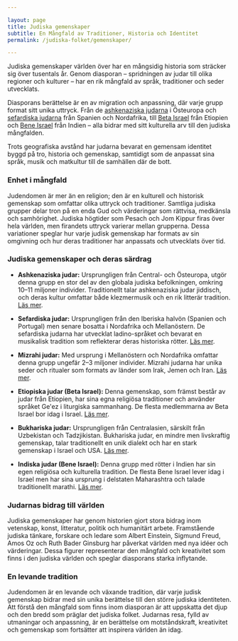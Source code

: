 ```yaml
---

layout: page  
title: Judiska gemenskaper  
subtitle: En Mångfald av Traditioner, Historia och Identitet  
permalink: /judiska-folket/gemenskaper/

---
```


Judiska gemenskaper världen över har en mångsidig historia som sträcker sig över tusentals år. Genom diasporan – spridningen av judar till olika regioner och kulturer – har en rik mångfald av språk, traditioner och seder utvecklats.

Diasporans berättelse är en av migration och anpassning, där varje grupp format sitt unika uttryck. Från de [ashkenaziska judarna](ashkenazer) i Östeuropa och [sefardiska judarna](sefarder) från Spanien och Nordafrika, till [Beta Israel](beta-israel) från Etiopien och [Bene Israel](bene-israel) från Indien – alla bidrar med sitt kulturella arv till den judiska mångfalden. 

Trots geografiska avstånd har judarna bevarat en gemensam identitet byggd på tro, historia och gemenskap, samtidigt som de anpassat sina språk, musik och matkultur till de samhällen där de bott. 

### Enhet i mångfald

Judendomen är mer än en religion; den är en kulturell och historisk gemenskap som omfattar olika uttryck och traditioner. Samtliga judiska grupper delar tron på en enda Gud och värderingar som rättvisa, medkänsla och samhörighet. Judiska högtider som Pesach och Jom Kippur firas över hela världen, men firandets uttryck varierar mellan grupperna. Dessa variationer speglar hur varje judisk gemenskap har formats av sin omgivning och hur deras traditioner har anpassats och utvecklats över tid.

### Judiska gemenskaper och deras särdrag

- **Ashkenaziska judar:** Ursprungligen från Central- och Östeuropa, utgör denna grupp en stor del av den globala judiska befolkningen, omkring 10–11 miljoner individer. Traditionellt talar ashkenaziska judar jiddisch, och deras kultur omfattar både klezmermusik och en rik litterär tradition. [Läs mer](ashkenazer).

- **Sefardiska judar:** Ursprungligen från den Iberiska halvön (Spanien och Portugal) men senare bosatta i Nordafrika och Mellanöstern. De sefardiska judarna har utvecklat ladino-språket och bevarat en musikalisk tradition som reflekterar deras historiska rötter. [Läs mer](sefarder).

- **Mizrahi judar:** Med ursprung i Mellanöstern och Nordafrika omfattar denna grupp ungefär 2–3 miljoner individer. Mizrahi judarna har unika seder och ritualer som formats av länder som Irak, Jemen och Iran. [Läs mer](mizraher).

- **Etiopiska judar (Beta Israel):** Denna gemenskap, som främst består av judar från Etiopien, har sina egna religiösa traditioner och använder språket Ge'ez i liturgiska sammanhang. De flesta medlemmarna av Beta Israel bor idag i Israel. [Läs mer](beta-israel).

- **Bukhariska judar:** Ursprungligen från Centralasien, särskilt från Uzbekistan och Tadzjikistan. Bukhariska judar, en mindre men livskraftig gemenskap, talar traditionellt en unik dialekt och har en stark gemenskap i Israel och USA. [Läs mer](ovriga-gemenskaper).

- **Indiska judar (Bene Israel):** Denna grupp med rötter i Indien har sin egen religiösa och kulturella tradition. De flesta Bene Israel lever idag i Israel men har sina ursprung i delstaten Maharashtra och talade traditionellt marathi. [Läs mer](bene-israel).

### Judarnas bidrag till världen

Judiska gemenskaper har genom historien gjort stora bidrag inom vetenskap, konst, litteratur, politik och humanitärt arbete. Framstående judiska tänkare, forskare och ledare som Albert Einstein, Sigmund Freud, Amos Oz och Ruth Bader Ginsburg har påverkat världen med nya idéer och värderingar. Dessa figurer representerar den mångfald och kreativitet som finns i den judiska världen och speglar diasporans starka inflytande.

### En levande tradition

Judendomen är en levande och växande tradition, där varje judisk gemenskap bidrar med sin unika berättelse till den större judiska identiteten. Att förstå den mångfald som finns inom diasporan är att uppskatta det djup och den bredd som präglar det judiska folket. Judarnas resa, fylld av utmaningar och anpassning, är en berättelse om motståndskraft, kreativitet och gemenskap som fortsätter att inspirera världen än idag.
